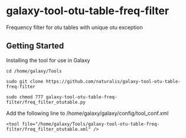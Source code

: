 # galaxy-tool-otu-table-freq-filter
Frequency filter for otu tables with unique otu exception
## Getting Started
Installing the tool for use in Galaxy
```
cd /home/galaxy/Tools
```
```
sudo git clone https://github.com/naturalis/galaxy-tool-otu-table-freq-filter
```
```
sudo chmod 777 galaxy-tool-otu-table-freq-filter/freq_filter_otutable.py
```
Add the following line to /home/galaxy/galaxy/config/tool_conf.xml
```
<tool file="/home/galaxy/Tools/galaxy-tool-otu-table-freq-filter/freq_filter_otutable.xml" />
```
